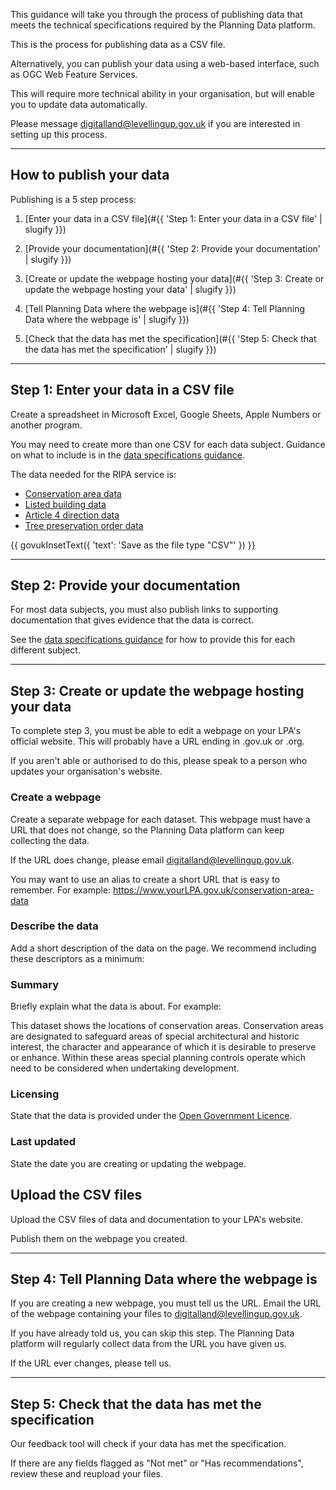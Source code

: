 This guidance will take you through the process of publishing data that meets the technical specifications required by the Planning Data platform.

This is the process for publishing data as a CSV file. 

Alternatively, you can publish your data using a web-based interface, such as OGC Web Feature Services. 

This will require more technical ability in your organisation, but will enable you to update data automatically. 

Please message <digitalland@levellingup.gov.uk> if you are interested in setting up this process.

---

How to publish your data
------------------------

Publishing is a 5 step process:

1.  [Enter your data in a CSV file](#{{ 'Step 1: Enter your data in a CSV file' | slugify }})

2.  [Provide your documentation](#{{ 'Step 2: Provide your documentation' | slugify }})

3.  [Create or update the webpage hosting your data](#{{ 'Step 3: Create or update the webpage hosting your data' | slugify }})

4.  [Tell Planning Data where the webpage is](#{{ 'Step 4: Tell Planning Data where the webpage is' | slugify }})

5.  [Check that the data has met the specification](#{{ 'Step 5: Check that the data has met the specification' | slugify }})

---

Step 1: Enter your data in a CSV file
-------------------------------------

Create a spreadsheet in Microsoft Excel, Google Sheets, Apple Numbers or another program. 

You may need to create more than one CSV for each data subject. Guidance on what to include is in the [data specifications guidance](https://docs.google.com/document/d/1238jN1pfz80I2WKVArPi8mhzwOfVrLr5CmYKS0N1uLk/edit#).

The data needed for the RIPA service is:

-   [Conservation area data](specifications/conservation-area.html)
-   [Listed building data](specifications/listed-building.html)
-   [Article 4 direction data](specifications/article-4-direction.html)
-   [Tree preservation order data](specifications/tree-preservation-order.html)

{{ govukInsetText({ 'text': 'Save as the file type "CSV"' }) }}

---

Step 2: Provide your documentation
----------------------------------

For most data subjects, you must also publish links to supporting documentation that gives evidence that the data is correct.

See the [data specifications guidance](https://docs.google.com/document/d/1238jN1pfz80I2WKVArPi8mhzwOfVrLr5CmYKS0N1uLk/edit#) for how to provide this for each different subject.

---

Step 3: Create or update the webpage hosting your data
------------------------------------------------------

To complete step 3, you must be able to edit a webpage on your LPA's official website. This will probably have a URL ending in .gov.uk or .org.

If you aren't able or authorised to do this, please speak to a person who updates your organisation's website.

### Create a webpage

Create a separate webpage for each dataset. This webpage must have a URL that does not change, so the Planning Data platform can keep collecting the data.

If the URL does change, please email <digitalland@levellingup.gov.uk>.

You may want to use an alias to create a short URL that is easy to remember. For example: https://www.yourLPA.gov.uk/conservation-area-data

### Describe the data

Add a short description of the data on the page. We recommend including these descriptors as a minimum:

### Summary

Briefly explain what the data is about. For example:

This dataset shows the locations of conservation areas. Conservation areas are designated to safeguard areas of special architectural and historic interest, the character and appearance of which it is desirable to preserve or enhance. Within these areas special planning controls operate which need to be considered when undertaking development.

### Licensing

State that the data is provided under the [Open Government Licence](https://www.nationalarchives.gov.uk/doc/open-government-licence/version/3/).

### Last updated

State the date you are creating or updating the webpage.

Upload the CSV files
--------------------

Upload the CSV files of data and documentation to your LPA's website. 

Publish them on the webpage you created.

---

Step 4: Tell Planning Data where the webpage is
-----------------------------------------------

If you are creating a new webpage, you must tell us the URL. Email the URL of the webpage containing your files to <digitalland@levellingup.gov.uk>.

If you have already told us, you can skip this step. The Planning Data platform will regularly collect data from the URL you have given us.

If the URL ever changes, please tell us.

---

Step 5: Check that the data has met the specification
-----------------------------------------------------

Our feedback tool will check if your data has met the specification.

If there are any fields flagged as "Not met" or "Has recommendations", review these and reupload your files.
